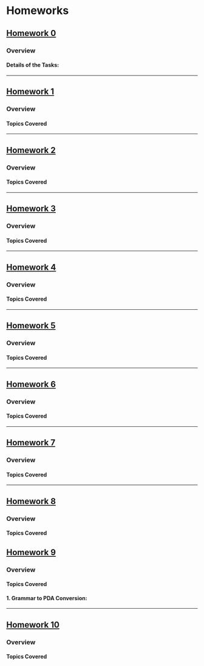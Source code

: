 # Homeworks 

## [Homework 0]()

### Overview
#### Details of the Tasks:



--- 

## [Homework 1]()

### Overview
#### Topics Covered


---

## [Homework 2]()

### Overview
#### Topics Covered


---

## [Homework 3]()

### Overview

#### Topics Covered



--- 

## [Homework 4]()

### Overview
#### Topics Covered

---

## [Homework 5]()

### Overview
#### Topics Covered


---

## [Homework 6]()

### Overview
#### Topics Covered

--- 

## [Homework 7]()

### Overview
#### Topics Covered


---

## [Homework 8]()

### Overview
#### Topics Covered


## [Homework 9]()

### Overview
#### Topics Covered
#### 1. Grammar to PDA Conversion:

  
---

## [Homework 10]()

### Overview
#### Topics Covered


  







